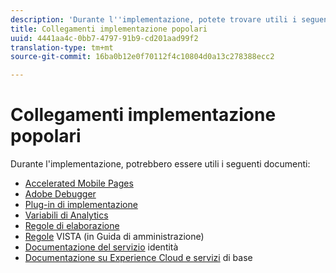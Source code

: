 ```yaml
---
description: 'Durante l''implementazione, potete trovare utili i seguenti documenti '
title: Collegamenti implementazione popolari
uuid: 4441aa4c-0bb7-4797-91b9-cd201aad99f2
translation-type: tm+mt
source-git-commit: 16ba0b12e0f70112f4c10804d0a13c278388ecc2

---
```



# Collegamenti implementazione popolari

Durante l'implementazione, potrebbero essere utili i seguenti documenti:

* [Accelerated Mobile Pages](/help/implement/js-implementation/accelerated-mobile-pages.md)
* [Adobe Debugger](/help/implement/impl-testing/debugger.md)
* [Plug-in di implementazione](/help/implement/js-implementation/plugins/impl-plugins.md)
* [Variabili di Analytics](/help/implement/js-implementation/c-variables/sc-variables.md)
* [Regole di elaborazione](https://marketing.adobe.com/resources/help/en_US/reference/processing_rules.html)
* [Regole](https://marketing.adobe.com/resources/help/en_US/reference/VISTA.html) VISTA (in Guida di amministrazione)
* [Documentazione del servizio](https://marketing.adobe.com/resources/help/en_US/mcvid/) identità
* [Documentazione su Experience Cloud e servizi](https://marketing.adobe.com/resources/help/en_US/mcloud/core_services.html) di base

